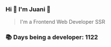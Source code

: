 ### Hi 👋 I&#39;m Juani 🦁

> I&#39;m a Frontend Web Developer SSR

### 📚 Days being a developer: 1122
